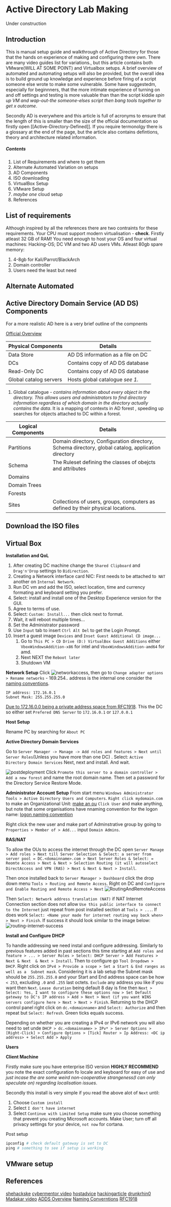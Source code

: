 # Active Directory Lab Making

Under construction

## Introduction
This is manual setup guide and walkthrough of Active Directory for those that the hands on experience of making and configuring there own. There are many video guides list for variations., but this article contains both VMware(WILL AT SOME POINT) and Virtualbox setups. A brief overview of automated and automating setups will also be provided, but the overall idea is to build ground up knowledge and experience before firing of a script someone else wrote to make some vulnerable. Some have suggestedm, especially for beginnners, that the more intimate experience of turning on and off settings and testing is more valuable than than the script kiddie *spin up VM and wap-out-the someone-elses script then bang tools together to get x outcome*. 

Secondly AD is everywhere and this article is full of acronyms to ensure that the length of this is smaller than the size of the official documentation so firstly open [[Active-Directory-Defined]]. If you require termonolgy there is a glossary at the end of the page, but the article also contains defintions, theory and architecture related information. 

##### Contents
1. List of Requirements and where to get them
2. Alternate Automated Variation on setups
3. AD Components
4. ISO downloading
5. VirtualBox Setup
6. VMware Setup
7. *maybe one* cloud setup
8. References


## List of requirements
Although inspired by all the references there are two contraints for these requirements. Your CPU must support modern virtualisation - **check**. Firstly atleast 32 GB of RAM! You need enough to host your OS and four virtual machines: Hacking-OS; DC VM and two AD users VMs. Atleast 80gb spare memory:
1. 4-8gb for Kali/Parrot/BlackArch
2. Domain controller
3. Users need the least but need 

## Alternate Automated 


## Active Directory Domain Service (AD DS) Components

For a more realistic AD here is a very brief outline of the compnents

[Official Overview](https://docs.microsoft.com/en-us/windows-server/identity/ad-ds/get-started/virtual-dc/active-directory-domain-services-overview)


Physical Components | Details
--- | ---
Data Store | AD DS information as a file on DC  
DCs | Contains copy of AD DS database
Read-Only DC | Contains copy of AD DS database
Global catalog servers | Hosts global catalogue *see 1.*

1. Global catalogue - *contains information about every object in the directory. This allows users and administrators to find directory information regardless of which domain in the directory actually contains the data*. It is a mapping of contexts in AD forest , speeding up searches for objects attached to DC within a forest.  

Logical Components | Details
--- | ---
Partitions | Domain directory, Configuration directory, Schema directory, global catalog, application directory
Schema | The Ruleset defining the classes of obejcts and attributes
Domains | 
Domain Trees | 
Forests |
Sites | Collections of users, groups, computers as defined by their physical locations.

## Download the ISO files

## Virtual Box

**Installation and QoL**

1. After creating DC machine change the `Shared Clipboard` and `Drag'n'Drop` settings to `Bidirection`.
1. Creating a Network interface card NIC: First needs to be attached to` NAT`  another on `Internal Network`.
1. Run DC vm and add the ISO, select location, time and currency formating and keyboard setting you prefer.
1. Select: install and install one of the Desktop Experience version for the GUI. 
1. Agree to terms of use.
1. Select: `Custom: Install...` then click next to format.
1. Wait, it will reboot multiple times...
1. Set the Administrator password
1. Use `Input` tab to insert `Ctrl Alt Del` to get the Login Prompt.
1. Insert a guest image `Devices` and `Inset Guest Additional CD image...` 
	1. Go to `This PC > CD Drive (D:) VirtualBox Guest Additions` either `VboxWindowsAddition-x86` for intel and `VboxWindowsAddition-amd64` for amd.
	2. Next NEXT the `Reboot later`
	3. Shutdown VM

**Network Setup**
Click ![networkaccess](Images/adlab-networkaccess-taskbar.png), then  go to `Change adapter options > Rename networks` - 169.254.. address is the internal one consider the [naming conventions](https://social.technet.microsoft.com/wiki/contents/articles/34981.active-directory-best-practices-for-internal-domain-and-network-names.aspx).
```
IP address: 172.16.0.1
Subnet Mask: 255.255.255.0
```
[Due to 172.16.0.0 being a private address space from RFC1918](https://www.rfc-editor.org/rfc/rfc1918). This the DC so either set `Prefered DNS Server` to `172.16.0.1` or `127.0.0.1`

**Host Setup**

Rename PC by searching  for `About PC`

**Active Directory Domain Services**

Go to `Server Manager -> Manage -> Add roles and features > Next until Server Roles`(Unless you have more than one DC) . Select: `Active Directory Domain Services` Next, next  and install. And wait.

![postdeployment](Images/adlab-click-post-deployment-flag.png)
Click `Promote this server to a domain controller > Add a new forest` and name the root domain name. Then set a password for the Directory Service Restore Mode.
 
 **Administrator Account Setup**
 From start menu `Windows Administrator Tools > Active Directory Users and Computers`. `Right click mydomain.com` to make an Organizational Unit: 
 [make an ou](Images/adlab-make-ou.png) 
 `Click User` and make anything, but note that some organisations have nnaming convention for the logon name:
 [logon naming convention](Images/adlab-admin-setup.png)
 
 Right click the new user and make part of Adminstrative group by going to `Properties > Member of > Add...` input `Domain Admins`. 
 
**RAS/NAT** 

To allow the OUs to access the internet through the DC open `Server Manage > Add roles > Next till Server Selection & Select: a server from server pool = DC.<domainname>.com > Next Server Roles & Select: = Reomte Access > Next & Next > Selection Routing (it will autoselect DirectAccess and VPN (RAS) > Next & Next & Next > Install`.

Then once installed back to `Server Manager > Dashboard` click the drop down menu `Tools > Routing and Remote Access`. Right on DC and `Configure and Enable Routing and Remote Access > Next`
![RoutingAndRemoteAccess](Images/adlab-routing-and-remote-access.png)

Then `Select: Network address translation (NAT)` if NAT Internet Connection section does not allow `Use this public interface to connect to the Internet` just repeat from post installed section at `Tools > ...`. If does work `Select: <Name your made for internet routing way back when> > Next > Finish`. If success it should look similar to the image below:
![routing-internet-success](Images/adlab-internet-for-users-success.png)

**Install and Configure DHCP**

To handle addressing we need instal and configure addressing. Similarly to previous features added in past sections this time starting at `Add roles and feature > ... > Server Roles > Select: DHCP Server > Add Features > Next & Next  & Next > Install`. Then to configure go `Tool Dropdown > DHCP`. Right click on `IPv4 > Provide a scope > Set a Start & End ranges as well as a  Subnet mask`. Considering it is a lab setup the Subnet mask should be `255.255.255.0` and your Start and End address space can be how `< 253`, excluding `.0` and `.255` last octets. `Exclude` any address you like if you want then `Next`. `Lease duration` being default 8 day is fine then `Next > Select: Yes, I want to configure these options now > Set Default gateway to DC's IP address > Add > Next > Next (if you want WINS servers configure here > Next > Next > Finish`. Returning to the DHCP control panel right click on `dc.<domainname>` and `Select: Authorize` and then repeat but `Select: Refresh`. Green ticks equals success.

Depending on whether you are creating a IPv4 or IPv6 network you will also need to set unde `DHCP > dc.<domainname> > IPv* > Server Options > [Right-Click] > Configure Options > [Tick] Router > Ip Address: <DC ip address> + Select Add > Apply`

**Users**

**Client Machine** 

Firstly make sure you have enterprise ISO  version
**HIGHLY RECOMMEND** you note the exact configuration fo locale and keyboard for easy of use and *just incase the are some weird non-cooperative strangeness(I can only speculate on) regarding localisation issues*. 

Secondly this install is very simple if you read the above alot of `Next` until:
1. Choose `Custom install`
1. Select `I don't have internet`
1. Select `Continue with Limited Setup` make sure you choose something that prevent you creating Microsoft accounts.
Make User; turn off all privacy settings for your device, `not now`  for cortana.

Post setup
```powershell
ipconfig # check default gateway is set to DC
ping # something to see if setup is working
```

## VMware setup


## References
[shehackske](https://shehackske.medium.com/active-directory-how-to-set-up-an-ad-lab-66647fb453c0)
[cybermentor video](https://www.youtube.com/watch?v=xftEuVQ7kY0)
[hostadvice](https://hostadvice.com/how-to/how-to-install-virtualbox-on-windows-server-2022/#paragraph3)
[hackingarticle](https://www.hackingarticles.in/active-directory-pentesting-lab-setup/)
[drunkrhin0](https://medium.com/swlh/building-an-active-directory-lab-part-1a-automatedlab-fc2399ebe5be)
[Madakar video](https://www.youtube.com/watch?v=MHsI8hJmggI)
[ADDS Overview](https://docs.microsoft.com/en-us/windows-server/identity/ad-ds/get-started/virtual-dc/active-directory-domain-services-overview)
[Naming Converntions](https://social.technet.microsoft.com/wiki/contents/articles/34981.active-directory-best-practices-for-internal-domain-and-network-names.aspx)
[RFC1918](https://www.rfc-editor.org/rfc/rfc1918)
